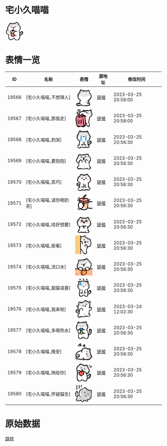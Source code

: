 # 宅小久喵喵

<img src="./cover.png" height="60" alt="cover" />

# 表情一览

|ID|名称|表情|源地址|修改时间|
|----|----|----|----|----|
|19566|[宅小久喵喵_不想理人]|<img src="./pic/019566_%5B宅小久喵喵_不想理人%5D.png" height="60" alt="不想理人"/>|[链接](https://i0.hdslb.com/bfs/garb/1990d989597aca8dd9bb0419b23316a0b734ddb7.png)|2023-03-25 20:58:00|
|19567|[宅小久喵喵_那我走]|<img src="./pic/019567_%5B宅小久喵喵_那我走%5D.png" height="60" alt="那我走"/>|[链接](https://i0.hdslb.com/bfs/garb/f707e4e9e5db4001ba30db4502868d96b3bd2b27.png)|2023-03-25 20:58:00|
|19568|[宅小久喵喵_豹哭]|<img src="./pic/019568_%5B宅小久喵喵_豹哭%5D.png" height="60" alt="豹哭"/>|[链接](https://i0.hdslb.com/bfs/garb/ae69c3437b3db0a99eae546d5c4d4e39078865ca.png)|2023-03-25 20:56:30|
|19569|[宅小久喵喵_要抱抱]|<img src="./pic/019569_%5B宅小久喵喵_要抱抱%5D.png" height="60" alt="要抱抱"/>|[链接](https://i0.hdslb.com/bfs/garb/7a51992b552c20b055ea001c928048c21235e732.png)|2023-03-25 20:56:30|
|19570|[宅小久喵喵_乖巧]|<img src="./pic/019570_%5B宅小久喵喵_乖巧%5D.png" height="60" alt="乖巧"/>|[链接](https://i0.hdslb.com/bfs/garb/6d556a013bf0e579627f1e9d3749c99f1a09cacc.png)|2023-03-25 20:56:30|
|19571|[宅小久喵喵_请你喝奶茶]|<img src="./pic/019571_%5B宅小久喵喵_请你喝奶茶%5D.png" height="60" alt="请你喝奶茶"/>|[链接](https://i0.hdslb.com/bfs/garb/97cddc253d58b8a05739fcedf23d60915a0698f9.png)|2023-03-25 20:56:30|
|19572|[宅小久喵喵_哇好想要]|<img src="./pic/019572_%5B宅小久喵喵_哇好想要%5D.png" height="60" alt="哇好想要"/>|[链接](https://i0.hdslb.com/bfs/garb/acab3f41dde7b2f12c2d2ee365c6c7c52211a1f0.png)|2023-03-25 20:56:30|
|19573|[宅小久喵喵_偷看]|<img src="./pic/019573_%5B宅小久喵喵_偷看%5D.png" height="60" alt="偷看"/>|[链接](https://i0.hdslb.com/bfs/garb/212cea7b81e5f60d1a67e35b4b706d0c8357773e.png)|2023-03-25 20:56:30|
|19574|[宅小久喵喵_流口水]|<img src="./pic/019574_%5B宅小久喵喵_流口水%5D.png" height="60" alt="流口水"/>|[链接](https://i0.hdslb.com/bfs/garb/4d226c2672b958952fa98b43d86d6ba37bbd7589.png)|2023-03-25 20:56:30|
|19575|[宅小久喵喵_靓猫语塞]|<img src="./pic/019575_%5B宅小久喵喵_靓猫语塞%5D.png" height="60" alt="靓猫语塞"/>|[链接](https://i0.hdslb.com/bfs/garb/c982ce222a7c5df735ed2458c269d8fa5ac60df2.png)|2023-03-25 20:56:30|
|19576|[宅小久喵喵_我来啦]|<img src="./pic/019576_%5B宅小久喵喵_我来啦%5D.png" height="60" alt="我来啦"/>|[链接](https://i0.hdslb.com/bfs/garb/053230265c2bcba9fd552e29e2f36f827b935256.png)|2023-03-24 12:02:30|
|19577|[宅小久喵喵_多喝热水]|<img src="./pic/019577_%5B宅小久喵喵_多喝热水%5D.png" height="60" alt="多喝热水"/>|[链接](https://i0.hdslb.com/bfs/garb/fb6e98851a4adaa43b3a8a346e22e0529403779e.png)|2023-03-25 20:56:30|
|19578|[宅小久喵喵_晚安]|<img src="./pic/019578_%5B宅小久喵喵_晚安%5D.png" height="60" alt="晚安"/>|[链接](https://i0.hdslb.com/bfs/garb/ca08073b4803cb5a231210a651af9b74db67bbe9.png)|2023-03-25 20:56:30|
|19579|[宅小久喵喵_呐给你]|<img src="./pic/019579_%5B宅小久喵喵_呐给你%5D.png" height="60" alt="呐给你"/>|[链接](https://i0.hdslb.com/bfs/garb/1be470bcacdae636cbe1c507845f84994e8b2348.png)|2023-03-25 20:56:30|
|19580|[宅小久喵喵_怀疑猫生]|<img src="./pic/019580_%5B宅小久喵喵_怀疑猫生%5D.png" height="60" alt="怀疑猫生"/>|[链接](https://i0.hdslb.com/bfs/garb/b1c788cfff3073f4b59831d4cde6aa42468af2f8.png)|2023-03-25 20:56:30|

# 原始数据

[跳转](./raw.json)


